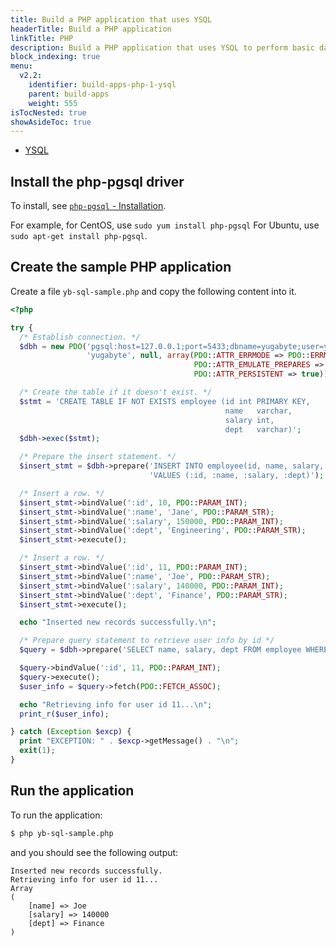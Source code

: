 ```yaml
---
title: Build a PHP application that uses YSQL
headerTitle: Build a PHP application
linkTitle: PHP
description: Build a PHP application that uses YSQL to perform basic database operations.
block_indexing: true
menu:
  v2.2:
    identifier: build-apps-php-1-ysql
    parent: build-apps
    weight: 555
isTocNested: true
showAsideToc: true
---
```


<ul class="nav nav-tabs-alt nav-tabs-yb">

  <li >
    <a href="/stable/quick-start/build-apps/php/ysql" class="nav-link active">
      <i class="icon-postgres" aria-hidden="true"></i>
      YSQL
    </a>
  </li>

</ul>

## Install the php-pgsql driver

To install, see [`php-pgsql` - Installation](https://www.php.net/manual/en/pgsql.installation.php).

For example, for CentOS, use `sudo yum install php-pgsql` For Ubuntu, use `sudo apt-get install php-pgsql`.

## Create the sample PHP application

Create a file `yb-sql-sample.php` and copy the following content into it.

```php
<?php

try {
  /* Establish connection. */
  $dbh = new PDO('pgsql:host=127.0.0.1;port=5433;dbname=yugabyte;user=yugabyte;password=yugabyte',
                 'yugabyte', null, array(PDO::ATTR_ERRMODE => PDO::ERRMODE_EXCEPTION,
                                         PDO::ATTR_EMULATE_PREPARES => true,
                                         PDO::ATTR_PERSISTENT => true));

  /* Create the table if it doesn't exist. */
  $stmt = 'CREATE TABLE IF NOT EXISTS employee (id int PRIMARY KEY,
                                                name   varchar,
                                                salary int,
                                                dept   varchar)';
  $dbh->exec($stmt);

  /* Prepare the insert statement. */
  $insert_stmt = $dbh->prepare('INSERT INTO employee(id, name, salary, dept) ' .
                               'VALUES (:id, :name, :salary, :dept)');

  /* Insert a row. */
  $insert_stmt->bindValue(':id', 10, PDO::PARAM_INT);
  $insert_stmt->bindValue(':name', 'Jane', PDO::PARAM_STR);
  $insert_stmt->bindValue(':salary', 150000, PDO::PARAM_INT);
  $insert_stmt->bindValue(':dept', 'Engineering', PDO::PARAM_STR);
  $insert_stmt->execute();

  /* Insert a row. */
  $insert_stmt->bindValue(':id', 11, PDO::PARAM_INT);
  $insert_stmt->bindValue(':name', 'Joe', PDO::PARAM_STR);
  $insert_stmt->bindValue(':salary', 140000, PDO::PARAM_INT);
  $insert_stmt->bindValue(':dept', 'Finance', PDO::PARAM_STR);
  $insert_stmt->execute();

  echo "Inserted new records successfully.\n";

  /* Prepare query statement to retrieve user info by id */
  $query = $dbh->prepare('SELECT name, salary, dept FROM employee WHERE id = :id');

  $query->bindValue(':id', 11, PDO::PARAM_INT);
  $query->execute();
  $user_info = $query->fetch(PDO::FETCH_ASSOC);

  echo "Retrieving info for user id 11...\n";
  print_r($user_info);

} catch (Exception $excp) {
  print "EXCEPTION: " . $excp->getMessage() . "\n";
  exit(1);
}
```

## Run the application

To run the application:

```sh
$ php yb-sql-sample.php
```

and you should see the following output:

```
Inserted new records successfully.
Retrieving info for user id 11...
Array
(
    [name] => Joe
    [salary] => 140000
    [dept] => Finance
)
```
